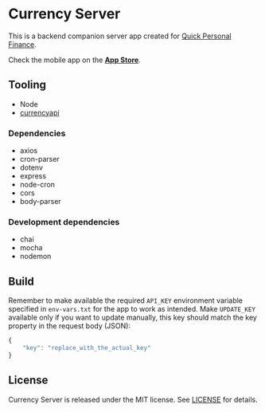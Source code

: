 #  Currency Server

This is a backend companion server app created for [Quick Personal Finance](https://github.com/arbridev/QuickPersonalFinance).

Check the mobile app on the **[App Store](https://apps.apple.com/app/quickpersonalfinance/id6448765356)**.

## Tooling

- Node
- [currencyapi](https://currencyapi.com/)

### Dependencies

- axios
- cron-parser
- dotenv
- express
- node-cron
- cors
- body-parser

### Development dependencies

- chai
- mocha
- nodemon

## Build

Remember to make available the required `API_KEY` environment variable specified in `env-vars.txt` for the app to work as intended. Make `UPDATE_KEY` available only if you want to update manually, this key should match the key property in the request body (JSON): 
```javascript
{
    "key": "replace_with_the_actual_key"
}
```

## License

Currency Server is released under the MIT license. See [LICENSE](https://github.com/arbridev/currency-server/blob/main/LICENSE) for details.
